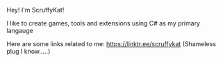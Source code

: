 Hey! I'm ScruffyKat!

I like to create games, tools and extensions using C# as my primary langauge

Here are some links related to me: https://linktr.ee/scruffykat
(Shameless plug I know.....)
